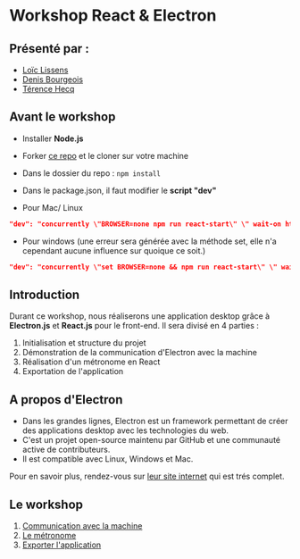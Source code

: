 # Workshop React & Electron

## Présenté par :

-   [Loïc Lissens](https://github.com/LoicLissens)
-   [Denis Bourgeois](https://github.com/Debourgeo)
-   [Térence Hecq](https://github.com/terencehecq)

## Avant le workshop

-   Installer **Node.js**

-   Forker [ce repo](https://github.com/Debourgeo/workshop-electron-init) et le cloner sur votre machine

-   Dans le dossier du repo : ```npm install```

-   Dans le package.json, il faut modifier le **script "dev"**

-   Pour Mac/ Linux

```json
"dev": "concurrently \"BROWSER=none npm run react-start\" \" wait-on http://localhost:3000 && npm run electron\""
```

-   Pour windows (une erreur sera générée avec la méthode set, elle n'a cependant aucune influence sur quoique ce soit.)

```json
"dev": "concurrently \"set BROWSER=none && npm run react-start\" \" wait-on http://localhost:3000 && npm run electron\""
```

## Introduction 

Durant ce workshop, nous réaliserons une application desktop grâce à **Electron.js** et **React.js** pour le front-end. Il sera divisé en 4 parties :

1. Initialisation et structure du projet
2. Démonstration de la communication d'Electron avec la machine
3. Réalisation d'un métronome en React
4. Exportation de l'application 


## A propos d'Electron

- Dans les grandes lignes, Electron est un framework permettant de créer des applications desktop avec les technologies du web. 
- C'est un projet open-source maintenu par GitHub et une communauté active de contributeurs.
- Il est compatible avec Linux, Windows et Mac.

Pour en savoir plus, rendez-vous sur [leur site internet](https://www.electronjs.org/) qui est trés complet.

## Le workshop

1. [Communication avec la machine](https://github.com/terencehecq/workshop_react_electron/tree/master/2.Communication)
2. [Le métronome](https://github.com/terencehecq/workshop_react_electron/tree/master/3.Métronome)
3. [Exporter l'application](https://github.com/terencehecq/workshop_react_electron/tree/master/4.Exportation)
